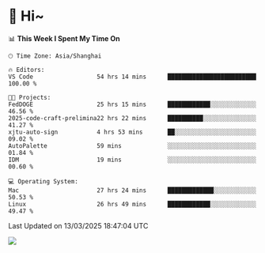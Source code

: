 # 👋 Hi~

<!--START_SECTION:waka-->
📊 **This Week I Spent My Time On** 

```text
🕑︎ Time Zone: Asia/Shanghai

🔥 Editors: 
VS Code                  54 hrs 14 mins      █████████████████████████   100.00 % 

🐱‍💻 Projects: 
FedDOGE                  25 hrs 15 mins      ████████████░░░░░░░░░░░░░   46.56 % 
2025-code-craft-prelimina22 hrs 22 mins      ██████████░░░░░░░░░░░░░░░   41.27 % 
xjtu-auto-sign           4 hrs 53 mins       ██░░░░░░░░░░░░░░░░░░░░░░░   09.02 % 
AutoPalette              59 mins             ░░░░░░░░░░░░░░░░░░░░░░░░░   01.84 % 
IDM                      19 mins             ░░░░░░░░░░░░░░░░░░░░░░░░░   00.60 % 

💻 Operating System: 
Mac                      27 hrs 24 mins      █████████████░░░░░░░░░░░░   50.53 % 
Linux                    26 hrs 49 mins      ████████████░░░░░░░░░░░░░   49.47 % 
```


 Last Updated on 13/03/2025 18:47:04 UTC
<!--END_SECTION:waka-->

![](https://komarev.com/ghpvc/?username=lvdongyi&label=Profile%20views&color=0e75b6&style=flat)
<!---
lvdongyi/lvdongyi is a ✨ special ✨ repository because its `README.md` (this file) appears on your GitHub profile.
You can click the Preview link to take a look at your changes.
--->
